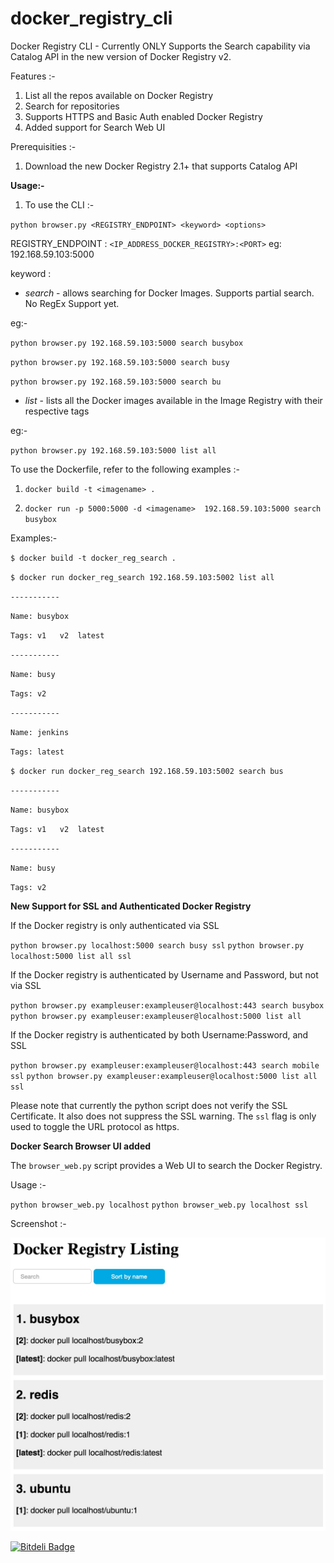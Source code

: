 # docker_registry_cli

Docker Registry CLI - Currently ONLY Supports the Search capability via Catalog API in the new version of Docker Registry v2. 

Features :-

1. List all the repos available on Docker Registry
2. Search for repositories
3. Supports HTTPS and Basic Auth enabled Docker Registry
4. Added support for Search Web UI

Prerequisities :-

1. Download the new Docker Registry 2.1+ that supports Catalog API

**Usage:-**

1. To use the CLI :- 

`python browser.py <REGISTRY_ENDPOINT> <keyword> <options>`

REGISTRY_ENDPOINT : `<IP_ADDRESS_DOCKER_REGISTRY>:<PORT>` eg: 192.168.59.103:5000

keyword :

+ *search* - allows searching for Docker Images. Supports partial search. No RegEx Support yet. 

eg:-

`python browser.py 192.168.59.103:5000 search busybox`

`python browser.py 192.168.59.103:5000 search busy`

`python browser.py 192.168.59.103:5000 search bu`


+ *list* - lists all the Docker images available in the Image Registry with their respective tags 

eg:- 

`python browser.py 192.168.59.103:5000 list all`


To use the Dockerfile, refer to the following examples :-

1. `docker build -t <imagename> .`

2. `docker run -p 5000:5000 -d <imagename>  192.168.59.103:5000 search busybox`

Examples:- 

`$ docker build -t docker_reg_search .`

`$ docker run docker_reg_search 192.168.59.103:5002 list all`

`-----------`

`Name: busybox`

`Tags: v1	v2	latest`

`-----------`

`Name: busy`

`Tags: v2`

`-----------`

`Name: jenkins`

`Tags: latest`


`$ docker run docker_reg_search 192.168.59.103:5002 search bus`

`-----------`

`Name: busybox`

`Tags: v1	v2	latest`

`-----------`

`Name: busy`

`Tags: v2`


**New Support for SSL and Authenticated Docker Registry**

If the Docker registry is only authenticated via SSL

`python browser.py localhost:5000 search busy ssl`
`python browser.py localhost:5000 list all ssl`

If the Docker registry is authenticated by Username and Password, but not via SSL

`python browser.py exampleuser:exampleuser@localhost:443 search busybox`
`python browser.py exampleuser:exampleuser@localhost:5000 list all`

If the Docker registry is authenticated by both Username:Password, and SSL 

`python browser.py exampleuser:exampleuser@localhost:443 search mobile ssl`
`python browser.py exampleuser:exampleuser@localhost:5000 list all ssl`

Please note that currently the python script does not verify the SSL Certificate. It also does not suppress the SSL warning. The `ssl` flag is only used to toggle the URL protocol as https. 


**Docker Search Browser UI added**

The `browser_web.py` script provides a Web UI to search the Docker Registry. 

Usage :-

`python browser_web.py localhost`
`python browser_web.py localhost ssl`

Screenshot :-

![](images/screenshot1.jpg?raw=true)

[![Bitdeli Badge](https://d2weczhvl823v0.cloudfront.net/vivekjuneja/docker_registry_cli/trend.png)](https://bitdeli.com/free "Bitdeli Badge")

